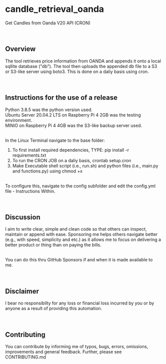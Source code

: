 # candle_retrieval_oanda
Get Candles from Oanda V20 API (CRON)<br/><br/><br/>

## Overview

The tool retrieves price information from OANDA and appends it onto a local sqllite database ("db"). The tool then uploads the appended db file to a S3 or S3-like server using boto3. This is done on a daliy basis using cron.<br/><br/><br/>

## Instructions for the use of a release
Python 3.8.5 was the python version used.<br/>
Ubuntu Server 20.04.2 LTS on Raspberry Pi 4 2GB was the testing environment.<br/>
MINIO on Raspberry Pi 4 4GB was the S3-like backup server used.
<br/><br/>

In the Linux Terminal navigate to the base folder:<br/>

1. To first install required dependencies, TYPE: pip install -r requirements.txt<br/>
2. To run the CRON JOB on a daliy basis, crontab setup.cron<br/>
3. Make Executable shell script (i.e., run.sh) and python files (i.e., main.py and functions.py) using chmod +x 
<br/><br/>

To configure this, navigate to the config subfolder and edit the config.yml file - Instructions Within.<br/><br/><br/>

## Discussion

I aim to write clear, simple and clean code so that others can inspect, maintain or append with ease. Sponsoring me helps others navigate better (e.g., with speed, simplicity and etc.) as it allows me to focus on delivering a better product or thing than on paying the bills.<br/><br/>

You can do this thru GitHub Sponsors if and when it is made available to me.<br/><br/><br/>

## Disclaimer

I bear no responsibilty for any loss or financial loss incurred by you or by anyone as a result of providing this automation.<br/><br/><br/>

## Contributing

You can contribute by informing me of typos, bugs, errors, omissions, improvements and general feedback. Further, please see CONTRIBUTING.md<br/><br/><br/>

